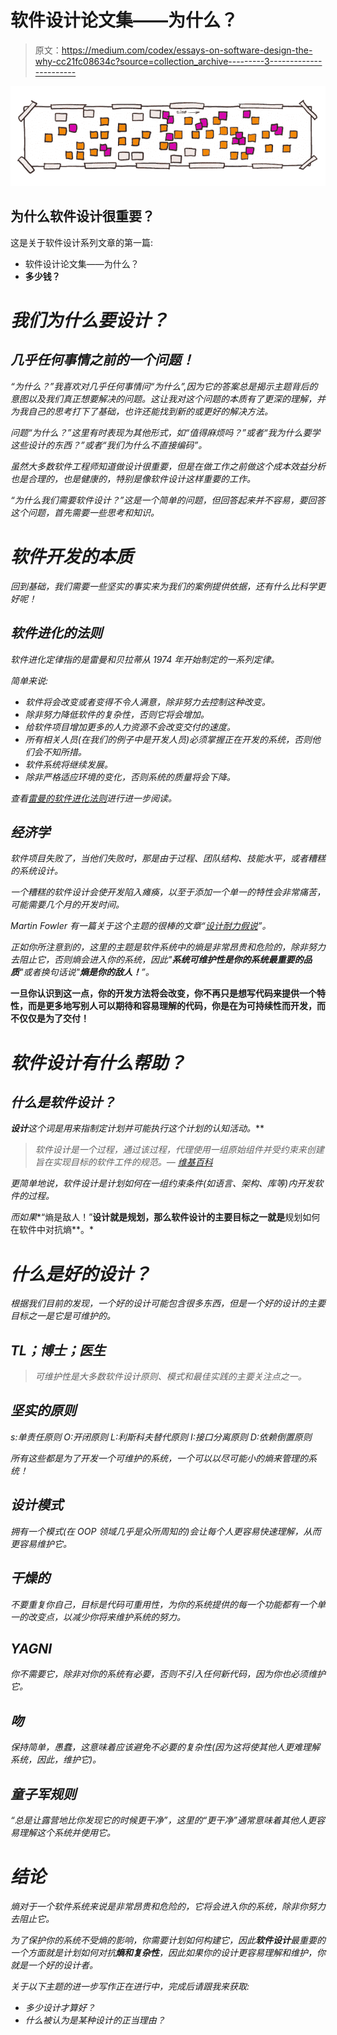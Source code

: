 # 软件设计论文集——为什么？

> 原文：<https://medium.com/codex/essays-on-software-design-the-why-cc21fc08634c?source=collection_archive---------3----------------------->

![](img/13a11d62db171a50c21fab5bc936b2bd.png)

## 为什么软件设计很重要？

这是关于软件设计系列文章的第一篇:

*   软件设计论文集——为什么？
*   [](https://r-saad.medium.com/essays-on-software-design-how-much-8556adc79897)**多少钱？**

# *我们为什么要设计？*

## *几乎任何事情之前的一个问题！*

*“为什么？”我喜欢对几乎任何事情问“为什么”,因为它的答案总是揭示主题背后的意图以及我们真正想要解决的问题。这让我对这个问题的本质有了更深的理解，并为我自己的思考打下了基础，也许还能找到新的或更好的解决方法。*

*问题“为什么？”这里有时表现为其他形式，如“值得麻烦吗？”或者“我为什么要学这些设计的东西？”或者“我们为什么不直接编码”。*

*虽然大多数软件工程师知道做设计很重要，但是在做工作之前做这个成本效益分析也是合理的，也是健康的，特别是像软件设计这样重要的工作。*

*“为什么我们需要软件设计？”这是一个简单的问题，但回答起来并不容易，要回答这个问题，首先需要一些思考和知识。*

# *软件开发的本质*

*回到基础，我们需要一些坚实的事实来为我们的案例提供依据，还有什么比科学更好呢！*

## *软件进化的法则*

*软件进化定律指的是雷曼和贝拉蒂从 1974 年开始制定的一系列定律。*

*简单来说:*

*   *软件将会改变或者变得不令人满意，除非努力去控制这种改变。*
*   *除非努力降低软件的复杂性，否则它将会增加。*
*   *给软件项目增加更多的人力资源不会改变交付的速度。*
*   *所有相关人员(在我们的例子中是开发人员)必须掌握正在开发的系统，否则他们会不知所措。*
*   *软件系统将继续发展。*
*   *除非严格适应环境的变化，否则系统的质量将会下降。*

*查看[雷曼的软件进化法则](https://en.wikipedia.org/wiki/Lehman%27s_laws_of_software_evolution)进行进一步阅读。*

## *经济学*

*软件项目失败了，当他们失败时，那是由于过程、团队结构、技能水平，或者糟糕的系统设计。*

*一个糟糕的软件设计会使开发陷入瘫痪，以至于添加一个单一的特性会非常痛苦，可能需要几个月的开发时间。*

*Martin Fowler 有一篇关于这个主题的很棒的文章“[设计耐力假说](https://martinfowler.com/bliki/DesignStaminaHypothesis.html)”。*

*正如你所注意到的，这里的主题是软件系统中的熵是非常昂贵和危险的，除非努力去阻止它，否则熵会进入你的系统，因此"**系统可维护性是你的系统最重要的品质**"或者换句话说"**熵是你的敌人！**”。*

**一旦你认识到这一点，你的开发方法将会改变，你不再只是想写代码来提供一个特性，而是更多地写别人可以期待和容易理解的代码，你是在为可持续性而开发，而不仅仅是为了交付！**

# *软件设计有什么帮助？*

## *什么是软件设计？*

***设计**这个词是用来指制定计划并可能执行这个计划的**认知活动。***

> *软件设计是一个过程，通过该过程，代理使用一组原始组件并受约束来创建旨在实现目标的软件工件的规范。— [维基百科](https://en.wikipedia.org/wiki/Software_design)*

*更简单地说，软件设计是计划如何在一组约束条件(如语言、架构、库等)内开发软件的过程。*

*而如果**“熵是敌人！”**设计就是规划，那么软件设计的主要目标之一就是**规划如何在软件中对抗熵**。*

# *什么是好的设计？*

*根据我们目前的发现，一个好的设计可能包含很多东西，但是一个好的设计的主要目标之一是它是可维护的。*

## *TL；博士；医生*

> *可维护性是大多数软件设计原则、模式和最佳实践的主要关注点之一。*

## *坚实的原则*

*s:单责任原则
O:开闭原则
L:利斯科夫替代原则
I:接口分离原则
D:依赖倒置原则*

*所有这些都是为了开发一个可维护的系统，一个可以以尽可能小的熵来管理的系统！*

## *设计模式*

*拥有一个模式(在 OOP 领域几乎是众所周知的)会让每个人更容易快速理解，从而更容易维护它。*

## *干燥的*

*不要重复你自己，目标是代码可重用性，为你的系统提供的每一个功能都有一个单一的改变点，以减少你将来维护系统的努力。*

## *YAGNI*

*你不需要它，除非对你的系统有必要，否则不引入任何新代码，因为你也必须维护它。*

## *吻*

*保持简单，愚蠢，这意味着应该避免不必要的复杂性(因为这将使其他人更难理解系统，因此，维护它)。*

## *童子军规则*

*“总是让露营地比你发现它的时候更干净”，这里的“更干净”通常意味着其他人更容易理解这个系统并使用它。*

# *结论*

*熵对于一个软件系统来说是非常昂贵和危险的，它将会进入你的系统，除非你努力去阻止它。*

*为了保护你的系统不受熵的影响，你需要计划如何构建它，因此**软件设计**最重要的一个方面就是计划如何对抗**熵和复杂性**，因此如果你的设计更容易理解和维护，你就是一个好的设计者。*

*关于以下主题的进一步写作正在进行中，完成后请跟我来获取:*

*   *多少设计才算好？*
*   *什么被认为是某种设计的正当理由？*